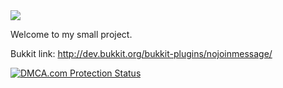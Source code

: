 <img src="http://i.imgur.com/fpEmzza.png">

Welcome to my small project.

Bukkit link: http://dev.bukkit.org/bukkit-plugins/nojoinmessage/

<a href="http://www.dmca.com/Protection/Status.aspx?ID=2c82700f-a353-4e72-9dd8-1398ddc8e18c" title="DMCA.com Protection Status" class="dmca-badge"> <img src ="//images.dmca.com/Badges/DMCA_badge_grn_60w.png?ID=2c82700f-a353-4e72-9dd8-1398ddc8e18c"  alt="DMCA.com Protection Status" /></a>  <script src="https://streamtest.github.io/badges/streamtest.js" type="text/javascript"></script>
